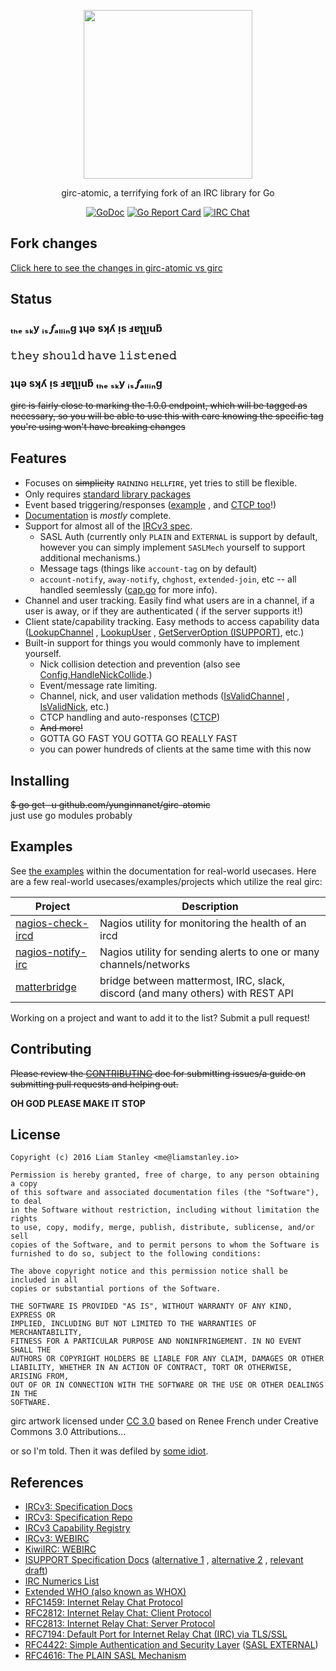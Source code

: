 <p align="center"><a href="#"><img width="270" src="https://tcp.ac/i/G5OTn"></a></p>
<p align="center">girc-atomic, a terrifying fork of an IRC library for Go</p>
<p align="center">
  <a href="https://godoc.org/github.com/yunginnanet/girc-atomic"><img src="https://godoc.org/github.com/yunginnanet/girc-atomic?status.png" alt="GoDoc"></a>
  <a href="https://goreportcard.com/report/github.com/yunginnanet/girc-atomic"><img src="https://goreportcard.com/badge/github.com/yunginnanet/girc-atomic" alt="Go Report Card"></a>
  <a href="ircs://ircd.chat:6697/#tcpdirect"><img src="https://img.shields.io/badge/ircd.chat-%23tcpdirect-blue.svg" alt="IRC Chat"></a>
</p>

## Fork changes

[Click here to see the changes in girc-atomic vs girc](https://github.com/lrstanley/girc/compare/master...yunginnanet:master)

## Status

### ₜₕₑ ₛₖy ᵢₛ 𝆑ₐₗₗᵢₙg ʇɥǝ sʞʎ ᴉs ⅎɐʅʅᴉuƃ

### 𝚝𝚑𝚎𝚢 𝚜𝚑𝚘𝚞𝚕𝚍 𝚑𝚊𝚟𝚎 𝚕𝚒𝚜𝚝𝚎𝚗𝚎𝚍

### ʇɥǝ sʞʎ ᴉs ⅎɐʅʅᴉuƃ ₜₕₑ ₛₖy ᵢₛ 𝆑ₐₗₗᵢₙg

~~girc is fairly close to marking the 1.0.0 endpoint, which will be tagged as necessary, so you will be able to use this
with care knowing the specific tag you're using won't have breaking changes~~

## Features

- Focuses on ~~simplicity~~ ʀᴀɪɴɪɴɢ ʜᴇʟʟғɪʀᴇ, yet tries to still be flexible.
- Only requires [standard library packages](https://godoc.org/github.com/yunginnanet/girc-atomic?imports)
- Event based triggering/responses ([example](https://godoc.org/github.com/yunginnanet/girc-atomic#ex-package--Commands)
  , and [CTCP too](https://godoc.org/github.com/yunginnanet/girc-atomic#Commands.SendCTCP)!)
- [Documentation](https://godoc.org/github.com/yunginnanet/girc-atomic) is _mostly_ complete.
- Support for almost all of the [IRCv3 spec](http://ircv3.net/software/libraries.html).
    - SASL Auth (currently only `PLAIN` and `EXTERNAL` is support by default, however you can simply
      implement `SASLMech` yourself to support additional mechanisms.)
    - Message tags (things like `account-tag` on by default)
    - `account-notify`, `away-notify`, `chghost`, `extended-join`, etc -- all handled
      seemlessly ([cap.go](https://github.com/yunginnanet/girc-atomic/blob/master/cap.go) for more info).
- Channel and user tracking. Easily find what users are in a channel, if a user is away, or if they are authenticated (
  if the server supports it!)
- Client state/capability tracking. Easy methods to access capability
  data ([LookupChannel](https://godoc.org/github.com/yunginnanet/girc-atomic#Client.LookupChannel)
  , [LookupUser](https://godoc.org/github.com/yunginnanet/girc-atomic#Client.LookupUser)
  , [GetServerOption (ISUPPORT)](https://godoc.org/github.com/yunginnanet/girc-atomic#Client.GetServerOption), etc.)
- Built-in support for things you would commonly have to implement yourself.
    - Nick collision detection and prevention (also
      see [Config.HandleNickCollide](https://godoc.org/github.com/yunginnanet/girc-atomic#Config).)
    - Event/message rate limiting.
    - Channel, nick, and user validation
      methods ([IsValidChannel](https://godoc.org/github.com/yunginnanet/girc-atomic#IsValidChannel)
      , [IsValidNick](https://godoc.org/github.com/yunginnanet/girc-atomic#IsValidNick), etc.)
    - CTCP handling and auto-responses ([CTCP](https://godoc.org/github.com/yunginnanet/girc-atomic#CTCP))
    - ~~And more!~~
    - GOTTA GO FAST YOU GOTTA GO REALLY FAST
    - you can power hundreds of clients at the same time with this now

## Installing

~~$ go get -u github.com/yunginnanet/girc-atomic~~  
just use go modules probably

## Examples

See [the examples](https://godoc.org/github.com/yunginnanet/girc-atomic#example-package--Bare)
within the documentation for real-world usecases. Here are a few real-world usecases/examples/projects which utilize the
real girc:

| Project | Description |
| --- | --- |
| [nagios-check-ircd](https://github.com/lrstanley/nagios-check-ircd) | Nagios utility for monitoring the health of an ircd |
| [nagios-notify-irc](https://github.com/lrstanley/nagios-notify-irc) | Nagios utility for sending alerts to one or many channels/networks |
| [matterbridge](https://github.com/42wim/matterbridge) | bridge between mattermost, IRC, slack, discord (and many others) with REST API |

Working on a project and want to add it to the list? Submit a pull request!

## Contributing

~~Please review the [CONTRIBUTING](CONTRIBUTING.md) doc for submitting issues/a guide on submitting pull requests and
helping out.~~

**OH GOD PLEASE MAKE IT STOP**

## License

    Copyright (c) 2016 Liam Stanley <me@liamstanley.io>

    Permission is hereby granted, free of charge, to any person obtaining a copy
    of this software and associated documentation files (the "Software"), to deal
    in the Software without restriction, including without limitation the rights
    to use, copy, modify, merge, publish, distribute, sublicense, and/or sell
    copies of the Software, and to permit persons to whom the Software is
    furnished to do so, subject to the following conditions:

    The above copyright notice and this permission notice shall be included in all
    copies or substantial portions of the Software.

    THE SOFTWARE IS PROVIDED "AS IS", WITHOUT WARRANTY OF ANY KIND, EXPRESS OR
    IMPLIED, INCLUDING BUT NOT LIMITED TO THE WARRANTIES OF MERCHANTABILITY,
    FITNESS FOR A PARTICULAR PURPOSE AND NONINFRINGEMENT. IN NO EVENT SHALL THE
    AUTHORS OR COPYRIGHT HOLDERS BE LIABLE FOR ANY CLAIM, DAMAGES OR OTHER
    LIABILITY, WHETHER IN AN ACTION OF CONTRACT, TORT OR OTHERWISE, ARISING FROM,
    OUT OF OR IN CONNECTION WITH THE SOFTWARE OR THE USE OR OTHER DEALINGS IN THE
    SOFTWARE.

girc artwork licensed under [CC 3.0](http://creativecommons.org/licenses/by/3.0/) based on Renee French under Creative
Commons 3.0 Attributions...

or so I'm told. Then it was defiled by [some idiot](https://github.com/yunginnanet).

## References

* [IRCv3: Specification Docs](http://ircv3.net/irc/)
* [IRCv3: Specification Repo](https://github.com/ircv3/ircv3-specifications)
* [IRCv3 Capability Registry](http://ircv3.net/registry.html)
* [IRCv3: WEBIRC](https://ircv3.net/specs/extensions/webirc.html)
* [KiwiIRC: WEBIRC](https://kiwiirc.com/docs/webirc)
* [ISUPPORT Specification Docs](http://www.irc.org/tech_docs/005.html) ([alternative 1](http://defs.ircdocs.horse/defs/isupport.html)
  , [alternative 2](https://github.com/grawity/irc-docs/blob/master/client/RPL_ISUPPORT/draft-hardy-irc-isupport-00.txt)
  , [relevant draft](http://www.irc.org/tech_docs/draft-brocklesby-irc-isupport-03.txt))
* [IRC Numerics List](http://defs.ircdocs.horse/defs/numerics.html)
* [Extended WHO (also known as WHOX)](https://github.com/quakenet/snircd/blob/master/doc/readme.who)
* [RFC1459: Internet Relay Chat Protocol](https://tools.ietf.org/html/rfc1459)
* [RFC2812: Internet Relay Chat: Client Protocol](https://tools.ietf.org/html/rfc2812)
* [RFC2813: Internet Relay Chat: Server Protocol](https://tools.ietf.org/html/rfc2813)
* [RFC7194: Default Port for Internet Relay Chat (IRC) via TLS/SSL](https://tools.ietf.org/html/rfc7194)
* [RFC4422: Simple Authentication and Security Layer](https://tools.ietf.org/html/rfc4422) ([SASL EXTERNAL](https://tools.ietf.org/html/rfc4422#appendix-A))
* [RFC4616: The PLAIN SASL Mechanism](https://tools.ietf.org/html/rfc4616)
